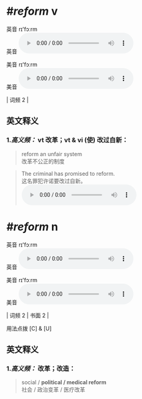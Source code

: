 # ***\#reform*** v
英音 rɪ'fɔːrm  
英音
<audio src="./media/reform-B.aac" controls="controls"></audio>

美音 rɪ'fɔːrm  
美音
<audio src="./media/reform.aac" controls="controls"></audio>



| 词频 2 |  

英文释义
---
### 1.*高义频：* **vt 改革；vt & vi (使) 改过自新：**  

 > reform an unfair system   
 > 改革不公正的制度    

 > The criminal has promised to reform.   
 > 这名罪犯许诺要改过自新。    
<audio src="./media/reform-1.aac" controls="controls"></audio>


# ***\#reform*** n
英音 rɪ'fɔːrm  
英音
<audio src="./media/reform-B.aac" controls="controls"></audio>

美音 rɪ'fɔːrm  
美音
<audio src="./media/reform.aac" controls="controls"></audio>



| 词频 2 | 书面 2 |  

用法点拨  [C] & [U]

英文释义
---
### 1.*高义频：* **改革；改造：**  

 > social / **political / medical reform**  
 > 社会 / 政治变革 / 医疗改革    


